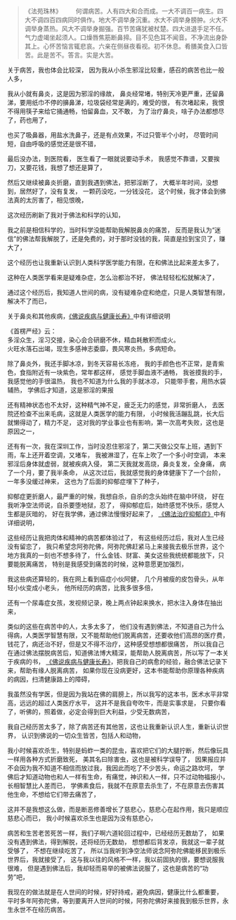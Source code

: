 > 《法苑珠林》
> 　　何谓病苦。人有四大和合而成。一大不调百一病生。四大不调四百四病同时俱作。地大不调举身沉重。水大不调举身膀肿。火大不调举身蒸热。风大不调举身掘强。百节苦痛犹被杖楚。四大进退手足不任。气力虚竭坐起须人。口燥唇焦筋断鼻揥。目不见色耳不闻音。不净流出身卧其上。心怀苦恼言辄悲哀。六亲在侧昼夜看视。初不休息。肴膳美食入口皆苦。此是苦不。答言。实是大苦。  

关于病苦，我也体会比较深，
因为我从小杀生邪淫比较重，感召的病苦也比一般人多，

我从小就有鼻炎，这是因为邪淫的缘故，
鼻炎经常堵，特别天冷更严重，还留鼻涕，要用纸巾不停的擤鼻涕，垃圾袋经常是满的，难受的很，
有次堵起来，我恨不得用筷子来给它捅通畅，怕留鼻血，又不敢，
为了治疗鼻炎，啥子办法都想尽了，药也用了，

也买了吸鼻器，用盐水洗鼻子，还是有点效果，不过只管半个小时，
尽管时间短，自由呼吸的感觉还是很不错，

最后没办法，到医院看，
医生看了一眼就说要动手术，
我感觉不靠谱，又要挨刀，又要花钱，我想了想还是算了，

然后又继续被鼻炎折磨，直到我遇到佛法，把邪淫断了，
大概半年时间，没想到，居然好了，没有复发，
一颗药没吃，一分钱没花，
这个时候，我才体会到佛法真的太厉害了，相见恨晚，

这次经历刷新了我对于佛法和科学的认知，

我之前是相信科学的，当时科学没能帮助我解脱鼻炎的痛苦，
反而是我认为“迷信”的佛法帮我解脱了，还是免费的，对于那时没钱的我，简直是捡到宝贝了，赚大了，

这个经历也让我重新认识到人类科学医学能力有限，在和佛法比起来差太多了，

这种在人类医学看来是疑难杂症，怎么治都治不好，
佛法轻轻松松就解决了，

通过这个经历后，我知道人世间的病，没有疑难杂症和绝症，只是人类智慧有限，解决不了而已，

关于鼻炎和其他疾病，[《佛说疾病与健康长寿》](https://www.kancloud.cn/luojiangtao/foshuojiankang)中有详细说明

《首楞严经》云：  
多淫众生，淫习交接，染心会合研磨不休，精血耗散积而成火。  
火旺水落石出竭，现生多感神志委靡，畏风寒炎热，多病短命。

除了鼻炎外，我还手脚冰凉，到冬天容易长冻疮，
我的手颜色也不正常，是青紫色，食指附近有一块紫色，常年都这样，
感觉手脚血液不通畅，
我爸摸我的手，我感觉他的手很温热，
我也不知道为什么我的手就冰凉，
只能带手套，用热水袋辅热，
学佛后才知道，这是邪淫的果报

还有精神状态也不太好，这种精气神不足，疲乏无力的感觉，非常折磨人，
去医院还检查不出来毛病，这就是人类医学的能力有限，
小时候我活蹦乱跳，长大后就懒得动了，精力不足，
这对我的学业事业也有影响，第一次高考失败，这也是原因之一，

还有有一次，我在深圳工作，当时没忍住邪淫了，第二天做公交车上班，遇到下雨，车上还开着空调，又堵车，
我被淋湿了，在车上吹了一个多小时空调，
本来邪淫后身体就虚弱，就被疾病入侵，
第二天我就发高烧，鼻炎复发，全身痛，
病了一个月，要了我半条命，
从这次过后，我就感觉我的身体健康下了一个台阶，
一年多没缓过神来，
这也为了后面的抑郁症埋下了种子，

抑郁症更折磨人，最严重的时候，我想自杀，自杀的念头始终在脑中环绕，
好在我听净空法师说，自杀要堕地狱，忍了，
得抑郁症后，始终感觉不快乐，感觉人生都是灰暗的，
好在我学佛，通过佛法慢慢好起来了，
[《佛法治疗抑郁症》](https://www.kancloud.cn/luojiangtao/yiyuzheng)中有详细说明，

这些经历让我把肉体和精神的病苦都体验过了，
有这些经历过后，我对人生已经没有留恋了，
我只希望念阿弥陀佛，阿弥陀佛赶紧马上来接我去极乐世界，这个地方我真的一刻也不想多待了，
什么金钱、财富、美女这些我统统都能放下，只要能脱离痛苦，
特别是我感受到痛苦的时候，这种意愿更加强烈，

我这些病还算轻的，我在网上看到癌症小伙阿健，
几个月被瘦的皮包骨头，从年轻小伙变成小老头，
他所经历的病苦，比我多很多倍，

还有一个尿毒症女孩，发视频记录，晚上两点钟起来换水，把水注入身体在抽出来，

类似的这些在病苦中的人，太多太多了，
他们没有遇到佛法，不知道自己为什么得病，人类医学智慧有限，又不能帮助他们脱离病苦，还要收他们高昂的医疗费，钱花了，病还治不好，但是又不得不治疗，这种感受想想都很痛苦，
所以我自己在通过佛法摆脱病苦后，知道佛法博大精深，能帮助人脱离病苦，所以写了一本关于疾病的书，
[《佛说疾病与健康长寿》](https://www.kancloud.cn/luojiangtao/foshuojiankang)，把我自己的病愈的经验，融合佛法记录下来，帮助有缘人脱离病苦，
如果你现在没病更好，这本书能帮助你原理各种疾病的病因，扫清健康路上的障碍，

我虽然没有学医，但是因为我站在佛的肩膀上，所以我写的这本书，医术水平非常高，远远的超过人类医疗水平，
这并不是我自夸吹牛，而是实事求是，
只要你看了，听佛的，照着做，必定会得到巨大利益，少受无数病苦，

我自己经历苦太多了，除了病苦还有其他苦，这也让我重新认识人生，重新认识世界，
认识到佛说的一切众生皆苦，包括人和动物，

我小时候喜欢杀生，特别是蚂蚱一类的昆虫，喜欢把它们的大腿拧断，然后像玩具一样用各种方式折磨致死，
美其名曰除害虫，这也是被科学误导了，
因果报应并不会因为我不知道不相信而放过我，我因此而吃了不少苦头，命运之路坎坷，
学佛后才知道动物也和人一样有生命，有痛觉，神识和人一样，只不过动物福报小，长相智慧比人差而已，
学佛素食后，我就不在原意去杀生了，不在原意去伤害其他生命，不想给它们带去痛苦了，

这并不是我想这么做，而是断恶修善增长了慈悲心，慈悲心在起作用，我只是顺应慈悲心而已，
我小时候喜欢杀生也是因为没有慈悲心，

病苦和生苦老苦死苦一样，我们子啊六道轮回过程中，已经经历无数劫了，
如果没有遇到佛法，得到解脱，还将经历无数劫，
想想都后背发凉，我就这一辈子就受够了，
不想在继续吃苦了，
所以当我听到净空法师说念阿弥陀佛能移民到极乐世界后，我就接受了，
这与我以往的风格不一样，我以前固执的很，要想说服我很难，
但是遇到佛法后，我却轻而易举的被佛法说服了，这也是病苦的“功劳”吧，

我现在的做法就是在人世间的时候，好好持戒，避免病因，健康比什么都重要，
平时多年阿弥陀佛，等到要离开人世间的时候，阿弥陀佛好来接我到极乐世界，永生永世不在经历病苦。
